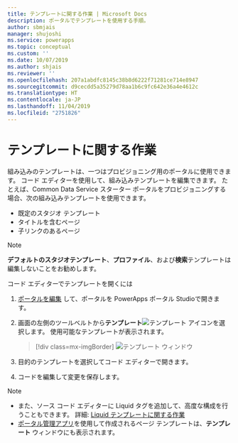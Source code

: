 ```yaml
---
title: テンプレートに関する作業 | Microsoft Docs
description: ポータルでテンプレートを使用する手順。
author: sbmjais
manager: shujoshi
ms.service: powerapps
ms.topic: conceptual
ms.custom: ''
ms.date: 10/07/2019
ms.author: shjais
ms.reviewer: ''
ms.openlocfilehash: 207a1abdfc8145c38b8d6222f71281ce714e8947
ms.sourcegitcommit: d9cecdd5a35279d78aa1b6c9fc642e36a4e4612c
ms.translationtype: HT
ms.contentlocale: ja-JP
ms.lasthandoff: 11/04/2019
ms.locfileid: "2751826"
---
```

# <a name="work-with-templates"></a>テンプレートに関する作業

組み込みのテンプレートは、一つはプロビジョニング用のポータルに使用できます。 コード エディターを使用して、組み込みテンプレートを編集できます。 たとえば、Common Data Service スターター ポータルをプロビジョニングする場合、次の組み込みテンプレートを使用できます。

- 既定のスタジオ テンプレート
- タイトルを含むページ
- 子リンクのあるページ


> [!NOTE]
> **デフォルトのスタジオテンプレート**、**プロファイル**、および**検索**テンプレートは編集しないことをお勧めします。

コード エディターでテンプレートを開くには

1.  [ポータルを編集](manage-existing-portals.md#edit) して、ポータルを PowerApps ポータル Studioで開きます。  

2.  画面の左側のツールベルトから**テンプレート**![テンプレート アイコン](media/templates-icon.png "テンプレート アイコン")を選択します。 使用可能なテンプレートが表示されます。  

    > [!div class=mx-imgBorder]
    > ![テンプレート ウィンドウ](media/templates-pane.png "テンプレート ウィンドウ")  

3.  目的のテンプレートを選択してコード エディターで開きます。

4.  コードを編集して変更を保存します。

> [!NOTE]
> - また、ソース コード エディターに Liquid タグを追加して、高度な構成を行うこともできます。 詳細: [Liquid テンプレートに関する作業](liquid/liquid-overview.md)
> -  [ポータル管理アプリ](configure/configure-portal.md)を使用して作成されるページ テンプレートは、**テンプレート** ウィンドウにも表示されます。
